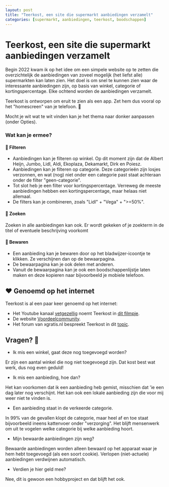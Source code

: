 ```yaml
---
layout: post
title: "Teerkost, een site die supermarkt aanbiedingen verzamelt"
categories: [supermarkt, aanbiedingen, teerkost, boodschappen]
---
```


# Teerkost, een site die supermarkt aanbiedingen verzamelt

Begin 2022 kwam ik op het idee om een simpele website op te zetten die overzichtelijk de aanbiedingen van zoveel mogelijk (het liefst alle) supermarkten kan laten zien. Het doel is om snel te kunnen zien waar de interessante aanbiedingen zijn, op basis van winkel, categorie of kortingspercentage. Elke ochtend worden de aanbiedingen verzamelt.

Teerkost is ontworpen om eruit te zien als een app. Zet hem dus vooral op het "homescreen" van je telefoon. 📱

Mocht je wit wat te wit vinden kan je het thema naar donker aanpassen (onder Opties).

### Wat kan je ermee?

#### 🛒 Filteren
- Aanbiedingen kan je filteren op winkel. Op dit moment zijn dat de Albert Heijn, Jumbo, Lidl, Aldi, Ekoplaza, Dekamarkt, Dirk en Poiesz. 
- Aanbiedingen kan je filteren op categorie. Deze categorieën zijn losjes verzonnen, en wat (nog) niet onder een categorie past staat achteraan onder de filter "geen-categorie".
- Tot slot heb je een filter voor kortingspercentage. Verreweg de meeste aanbiedingen hebben een kortingspercentage, maar helaas niet allemaal.
- De filters kan je combineren, zoals "Lidl" + "Vega" + ">=50%".

#### 🔎 Zoeken
Zoeken in alle aanbiedingen kan ook. Er wordt gekeken of je zoekterm in de titel of eventuele beschrijving voorkomt

#### 💾 Bewaren
- Een aanbieding kan je bewaren door op het bladwijzer-icoontje te klikken. Ze verschijnen dan op de bewaarpagina. 
- De bewaarpagina kan je ook delen met anderen.
- Vanuit de bewaarpagina kan je ook een boodschappenlijstje laten maken en deze kopieren naar bijvoorbeeld je mobiele telefoon.

## ❤️ Genoemd op het internet

Teerkost is al een paar keer genoemd op het internet:
- Het Youtube kanaal [vetgezellig](https://www.youtube.com/@vetgezellig) noemt Teerkost in [dit filmpje](https://youtu.be/BC7MeNZcbi8).
- De website [Voordeelcommunity](http://community.voordeel.com/conversations/vind-je-product-gemakkelijker-het-goedkoopst).
- Het forum van xgratis.nl bespreekt Teerkost in dit [topic](https://xgratis.nl/forum/viewtopic.php?f=1&t=12166&p=65223&hilit=teerkost#p65223).

## Vragen? 🧐
- Ik mis een winkel, gaat deze nog toegevoegd worden?

Er zijn een aantal winkel die nog niet toegevoegd zijn. Dat kost best wat werk, dus nog even geduld!

- Ik mis een aanbieding, hoe dan?

Het kan voorkomen dat ik een aanbieding heb gemist, misschien dat 'ie een dag later nog verschijnt. Het kan ook een lokale aanbieding zijn die voor mij weer niet te vinden is.

- Een aanbieding staat in de verkeerde categorie.

In 99% van de gevallen klopt de categorie, maar heel af en toe staat bijvoorbeeld ineens kattenvoer onder "verzorging". Het blijft mensenwerk om uit te vogelen welke categorie bij welke aanbieding hoort. 

- Mijn bewaarde aanbiedingen zijn weg?

Bewaarde aanbiedingen worden alleen bewaard op het apparaat waar je hem hebt toegevoegd (als een soort cookie). Verlopen (niet-actuele) aanbiedingen verdwijnen automatisch.

- Verdien je hier geld mee?

Nee, dit is gewoon een hobbyproject en dat blijft het ook.